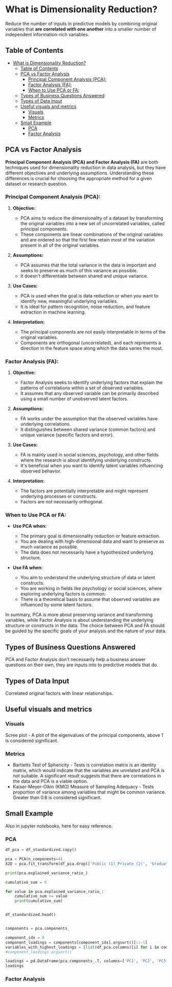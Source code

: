 # What is Dimensionality Reduction?

Reduce the number of inputs in predictive models by combining original variables that **are correlated with one another** into a smaller number of independent information-rich variables.

## Table of Contents

- [What is Dimensionality Reduction?](#what-is-dimensionality-reduction)
  - [Table of Contents](#table-of-contents)
  - [PCA vs Factor Analysis](#pca-vs-factor-analysis)
    - [Principal Component Analysis (PCA):](#principal-component-analysis-pca)
    - [Factor Analysis (FA):](#factor-analysis-fa)
    - [When to Use PCA or FA:](#when-to-use-pca-or-fa)
  - [Types of Business Questions Answered](#types-of-business-questions-answered)
  - [Types of Data Input](#types-of-data-input)
  - [Useful visuals and metrics](#useful-visuals-and-metrics)
    - [Visuals](#visuals)
    - [Metrics](#metrics)
  - [Small Example](#small-example)
    - [PCA](#pca)
    - [Factor Analysis](#factor-analysis)

## PCA vs Factor Analysis

**Principal Component Analysis (PCA) and Factor Analysis (FA)** are both techniques used for dimensionality reduction in data analysis, but they have different objectives and underlying assumptions. Understanding these differences is crucial for choosing the appropriate method for a given dataset or research question.

### Principal Component Analysis (PCA):

1. **Objective:**

   - PCA aims to reduce the dimensionality of a dataset by transforming the original variables into a new set of uncorrelated variables, called principal components.
   - These components are linear combinations of the original variables and are ordered so that the first few retain most of the variation present in all of the original variables.
2. **Assumptions:**

   - PCA assumes that the total variance in the data is important and seeks to preserve as much of this variance as possible.
   - It doesn't differentiate between shared and unique variance.
3. **Use Cases:**

   - PCA is used when the goal is data reduction or when you want to identify new, meaningful underlying variables.
   - It is ideal for pattern recognition, noise reduction, and feature extraction in machine learning.
4. **Interpretation:**

   - The principal components are not easily interpretable in terms of the original variables.
   - Components are orthogonal (uncorrelated), and each represents a direction in the feature space along which the data varies the most.

### Factor Analysis (FA):

1. **Objective:**

   - Factor Analysis seeks to identify underlying factors that explain the patterns of correlations within a set of observed variables.
   - It assumes that any observed variable can be primarily described using a small number of unobserved latent factors.
2. **Assumptions:**

   - FA works under the assumption that the observed variables have underlying correlations.
   - It distinguishes between shared variance (common factors) and unique variance (specific factors and error).
3. **Use Cases:**

   - FA is mainly used in social sciences, psychology, and other fields where the research is about identifying underlying constructs.
   - It's beneficial when you want to identify latent variables influencing observed behavior.
4. **Interpretation:**

   - The factors are potentially interpretable and might represent underlying processes or constructs.
   - Factors are not necessarily orthogonal.

### When to Use PCA or FA:

- **Use PCA when:**

  - The primary goal is dimensionality reduction or feature extraction.
  - You are dealing with high-dimensional data and want to preserve as much variance as possible.
  - The data does not necessarily have a hypothesized underlying structure.
- **Use FA when:**

  - You aim to understand the underlying structure of data or latent constructs.
  - You are working in fields like psychology or social sciences, where exploring underlying factors is common.
  - There is a theoretical basis to assume that observed variables are influenced by some latent factors.

In summary, PCA is more about preserving variance and transforming variables, while Factor Analysis is about understanding the underlying structure or constructs in the data. The choice between PCA and FA should be guided by the specific goals of your analysis and the nature of your data.

## Types of Business Questions Answered

PCA and Factor Analysis don't necessarily help a business answer questions on their own, they are inputs into to predictive models that do.

## Types of Data Input

Correlated original factors with linear relationships.

## Useful visuals and metrics

### Visuals

Scree plot - A plot of the eigenvalues of the principal components, above 1 is considered significant.

### Metrics

- Bartletts Test of Sphericity - Tests is correlation matrix is an identity matrix, which would indicate that the variables are unrelated and PCA is not suitable. A significant result suggests that there are correlations in the data and PCA is a viable option.
- Kaiser-Meyer-Olkin (KMO) Measure of Sampling Adequacy - Tests proportion of variance among variables that might be common variance. Greater than 0.6 is considered significant.

## Small Example

Also in jupyter notebooks, here for easy reference.

### PCA

```python
df_pca = df_standardized.copy()

pca = PCA(n_components=4)
X2D = pca.fit_transform(df_pca.drop(['Public (1)_Private (2)', 'GraduationRate'], axis=1))

print(pca.explained_variance_ratio_)

cumulative_sum = 0

for value in pca.explained_variance_ratio_:
    cumulative_sum += value
    print(cumulative_sum)


df_standardized.head()


components = pca.components_

component_idx = 0
component_loadings = components[component_idx].argsort()[::-1]
variables_with_highest_loadings = [list(df_pca.columns)[i] for i in component_loadings]
#component_loadings.argsort()

loadings = pd.DataFrame(pca.components_.T, columns=['PC1', 'PC2', 'PC3', 'PC4'], index=df_pca.drop(['Public (1)_Private (2)', 'GraduationRate'], axis=1).columns)
loadings
```

### Factor Analysis

```python

```
